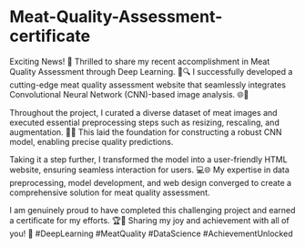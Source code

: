 # Meat-Quality-Assessment-certificate
Exciting News! 🎉 Thrilled to share my recent accomplishment in Meat Quality Assessment through Deep Learning. 🥩🔍
I successfully developed a cutting-edge meat quality assessment website that seamlessly integrates Convolutional Neural Network (CNN)-based image analysis. 🌐🤖

Throughout the project, I curated a diverse dataset of meat images and executed essential preprocessing steps such as resizing, rescaling, and augmentation. 📸✨ This laid the foundation for constructing a robust CNN model, enabling precise quality predictions.

Taking it a step further, I transformed the model into a user-friendly HTML website, ensuring seamless interaction for users. 💻🌐 My expertise in data preprocessing, model development, and web design converged to create a comprehensive solution for meat quality assessment.

I am genuinely proud to have completed this challenging project and earned a certificate for my efforts. 🏆🚀 Sharing my joy and achievement with all of you! 🙌 #DeepLearning #MeatQuality #DataScience #AchievementUnlocked
